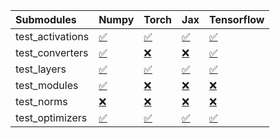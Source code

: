 | Submodules       | Numpy                                                                                                                           | Torch                                                                                                                           | Jax                                                                                                                             | Tensorflow                                                                                                                      |
|:-----------------|:--------------------------------------------------------------------------------------------------------------------------------|:--------------------------------------------------------------------------------------------------------------------------------|:--------------------------------------------------------------------------------------------------------------------------------|:--------------------------------------------------------------------------------------------------------------------------------|
| test_activations | <a href="https://github.com/unifyai/ivy/runs/7893104403?check_suite_focus=true" rel="noopener noreferrer" target="_blank">✅</a> | <a href="https://github.com/unifyai/ivy/runs/7893104965?check_suite_focus=true" rel="noopener noreferrer" target="_blank">✅</a> | <a href="https://github.com/unifyai/ivy/runs/7893105429?check_suite_focus=true" rel="noopener noreferrer" target="_blank">✅</a> | <a href="https://github.com/unifyai/ivy/runs/7893105784?check_suite_focus=true" rel="noopener noreferrer" target="_blank">✅</a> |
| test_converters  | <a href="https://github.com/unifyai/ivy/runs/7893104485?check_suite_focus=true" rel="noopener noreferrer" target="_blank">✅</a> | <a href="https://github.com/unifyai/ivy/runs/7893105066?check_suite_focus=true" rel="noopener noreferrer" target="_blank">❌</a> | <a href="https://github.com/unifyai/ivy/runs/7893105497?check_suite_focus=true" rel="noopener noreferrer" target="_blank">❌</a> | <a href="https://github.com/unifyai/ivy/runs/7893105853?check_suite_focus=true" rel="noopener noreferrer" target="_blank">✅</a> |
| test_layers      | <a href="https://github.com/unifyai/ivy/runs/7893104572?check_suite_focus=true" rel="noopener noreferrer" target="_blank">✅</a> | <a href="https://github.com/unifyai/ivy/runs/7893105140?check_suite_focus=true" rel="noopener noreferrer" target="_blank">✅</a> | <a href="https://github.com/unifyai/ivy/runs/7893105563?check_suite_focus=true" rel="noopener noreferrer" target="_blank">✅</a> | <a href="https://github.com/unifyai/ivy/runs/7893105924?check_suite_focus=true" rel="noopener noreferrer" target="_blank">✅</a> |
| test_modules     | <a href="https://github.com/unifyai/ivy/runs/7893104678?check_suite_focus=true" rel="noopener noreferrer" target="_blank">✅</a> | <a href="https://github.com/unifyai/ivy/runs/7893105198?check_suite_focus=true" rel="noopener noreferrer" target="_blank">❌</a> | <a href="https://github.com/unifyai/ivy/runs/7893105628?check_suite_focus=true" rel="noopener noreferrer" target="_blank">❌</a> | <a href="https://github.com/unifyai/ivy/runs/7893105988?check_suite_focus=true" rel="noopener noreferrer" target="_blank">❌</a> |
| test_norms       | <a href="https://github.com/unifyai/ivy/runs/7893104782?check_suite_focus=true" rel="noopener noreferrer" target="_blank">❌</a> | <a href="https://github.com/unifyai/ivy/runs/7893105268?check_suite_focus=true" rel="noopener noreferrer" target="_blank">❌</a> | <a href="https://github.com/unifyai/ivy/runs/7893105688?check_suite_focus=true" rel="noopener noreferrer" target="_blank">❌</a> | <a href="https://github.com/unifyai/ivy/runs/7893106039?check_suite_focus=true" rel="noopener noreferrer" target="_blank">❌</a> |
| test_optimizers  | <a href="https://github.com/unifyai/ivy/runs/7893104886?check_suite_focus=true" rel="noopener noreferrer" target="_blank">✅</a> | <a href="https://github.com/unifyai/ivy/runs/7893105362?check_suite_focus=true" rel="noopener noreferrer" target="_blank">✅</a> | <a href="https://github.com/unifyai/ivy/runs/7893105735?check_suite_focus=true" rel="noopener noreferrer" target="_blank">✅</a> | <a href="https://github.com/unifyai/ivy/runs/7893106107?check_suite_focus=true" rel="noopener noreferrer" target="_blank">✅</a> |